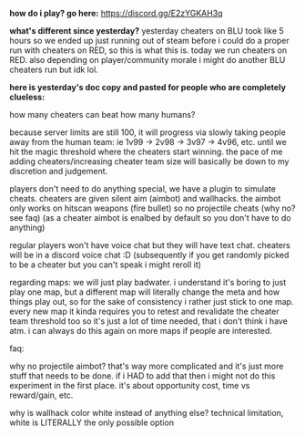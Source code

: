 **how do i play? go here:** https://discord.gg/E2zYGKAH3q

**what's different since yesterday?** yesterday cheaters on BLU took like 5 hours so we ended up just running out of steam before i could do a proper run with cheaters on RED, so this is what this is. today we run cheaters on RED. also depending on player/community morale i might do another BLU cheaters run but idk lol.

**here is yesterday's doc copy and pasted for people who are completely clueless:**


how many cheaters can beat how many humans?


because server limits are still 100, it will progress via slowly taking people away from the human team: ie 1v99 -> 2v98 -> 3v97 -> 4v96, etc. until we hit the magic threshold where the cheaters start winning. the pace of me adding cheaters/increasing cheater team size will basically be down to my discretion and judgement.

players don't need to do anything special, we have a plugin to simulate cheats. cheaters are given silent aim (aimbot) and wallhacks. the aimbot only works on hitscan weapons (fire bullet) so no projectile cheats (why no? see faq) (as a cheater aimbot is enalbed by default so you don't have to do anything)

regular players won't have voice chat but they will have text chat. cheaters will be in a discord voice chat :D (subsequently if you get randomly picked to be a cheater but you can't speak i might reroll it)

regarding maps: we will just play badwater. i understand it's boring to just play one map, but a different map will literally change the meta and how things play out, so for the sake of consistency i rather just stick to one map. every new map it kinda requires you to retest and revalidate the cheater team threshold too so it's just a lot of time needed, that i don't think i have atm. i can always do this again on more maps if people are interested. 

faq:

why no projectile aimbot? that's way more complicated and it's just more stuff that needs to be done. if i HAD to add that then i might not do this experiment in the first place. it's about opportunity cost, time vs reward/gain, etc.

why is wallhack color white instead of anything else? technical limitation, white is LITERALLY the only possible option
